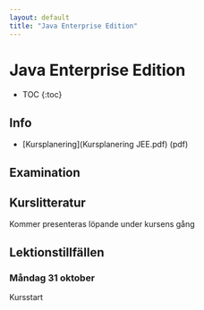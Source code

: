```yaml
---
layout: default
title: "Java Enterprise Edition"
---
```



Java Enterprise Edition
=========================================

* TOC
{:toc}

Info
----

* [Kursplanering](Kursplanering JEE.pdf) (pdf)


Examination
----


Kurslitteratur
----

Kommer presenteras löpande under kursens gång


  






Lektionstillfällen
-------------------

### Måndag 31 oktober

Kursstart
